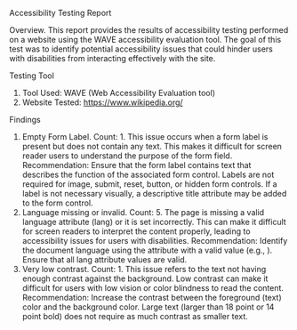 Accessibility Testing Report

Overview.
This report provides the results of accessibility testing performed on a website using the WAVE accessibility evaluation tool. The goal of this test was to identify potential accessibility issues that could hinder users with disabilities from interacting effectively with the site.

Testing Tool
1. Tool Used: WAVE (Web Accessibility Evaluation tool)
2. Website Tested: https://www.wikipedia.org/

Findings
1. Empty Form Label. Count: 1. This issue occurs when a form label is present but does not contain any text. This makes it difficult for screen reader users to understand the purpose of the form field. Recommendation: Ensure that the form label contains text that describes the function of the associated form control. Labels are not required for image, submit, reset, button, or hidden form controls. If a label is not necessary visually, a descriptive title attribute may be added to the form control.
2. Language missing or invalid. Count: 5. The page is missing a valid language attribute (lang) or it is set incorrectly. This can make it difficult for screen readers to interpret the content properly, leading to accessibility issues for users with disabilities. Recommendation: Identify the document language using the <html lang> attribute with a valid value (e.g., <html lang="en">). Ensure that all lang attribute values are valid.
3. Very low contrast. Count: 1. This issue refers to the text not having enough contrast against the background. Low contrast can make it difficult for users with low vision or color blindness to read the content. Recommendation: Increase the contrast between the foreground (text) color and the background color. Large text (larger than 18 point or 14 point bold) does not require as much contrast as smaller text.
